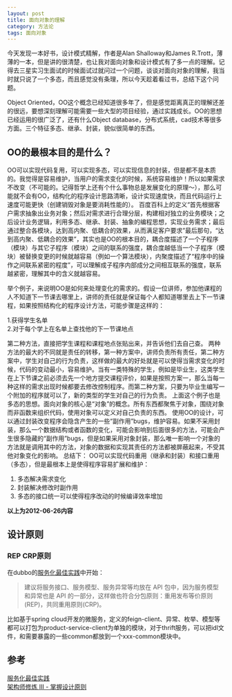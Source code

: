 ```yaml
---
layout: post
title: 面向对象的理解
category: 方法论
tags: 面向对象
---
```


今天发现一本好书，设计模式精解，作者是Alan Shalloway和James R.Trott，薄薄的一本，但是讲的很清楚，也让我对面向对象和设计模式有了多一点的理解。记得去三星实习生面试的时候面试过就问过一个问题，谈谈对面向对象的理解，我当时就只说了一个多态，而且感觉没有条理，所以今天趁着看过书，总结下这个问题。

Object Oriented，OO这个概念已经知道很多年了，但是感觉距离真正的理解还差的很远，要想深刻理解可能需要一些大型的项目经验，通过实践成长。OO的思想已经运用的很广泛了，还有什么Object database，分布式系统，cad技术等很多方面。三个特征多态、继承、封装，貌似很简单的东西。

## OO的最根本目的是什么？
OO可以实现代码复用，可以实现多态，可以实现信息的封装，但是都不是本质的。我觉得是容易维护，当用户的需求变化的时候，系统容易维护！所以如果需求不改变（不可能的。记得哲学上还有个什么事物总是发展变化的原理～），那么可能就不会有OO，结构化的程序设计思路清晰，设计实现速度快，而且代码运行上速度可能更快（创建销毁对象是要消耗性能的）。
百度百科上的定义“首先根据客户需求抽象出业务对象；然后对需求进行合理分层，构建相对独立的业务模块；之后设计业务逻辑，利用多态、继承、封装、抽象的编程思想，实现业务需求；最后通过整合各模块，达到高内聚、低耦合的效果，从而满足客户要求”最后那句，“达到高内聚、低耦合的效果”，其实也是OO的根本目的，耦合度描述了一个子程序（模块）与其它子程序（模块）之间的联系的强度，耦合度越低当一个子程序（模块）被替换变更的时候就越容易（例如一个算法模块），内聚度描述了“程序中的操作之间联系紧密的程度”，可以理解成子程序内部成分之间相互联系的强度，联系越紧密，理解其中的含义就越容易。

举个例子，来说明OO是如何来处理变化的需求的。假设一位讲师，参加他课程的人不知道下一节课去哪里上，讲师的责任就是保证每个人都知道哪里去上下一节课程，如果按照结构化的程序设计方法，可能步骤是这样的：

1.获得学生名单  
2.对于每个学上在名单上查找他的下一节课地点

第二种方法，直接把学生课程和课程地点张贴出来，并告诉他们去自己查。
两种方法的最大的不同就是责任的转移，第一种方案中，讲师负责所有责任，第二种方案中，学生对自己的行为负责，这样做的最大的好处就是可以使得当需求变化的时候，代码的变动最小，容易维护。当有一类特殊的学生，例如是毕业生，这类学生在上下节课之前必须去先一个地方提交课程评价，如果是按照方案一，那么当每一种这样的需求出现时候都要去修改控制程序。而第二种方案，只要为毕业生编写一个附加的程序就可以了，新的类型的学生对自己的行为负责。
上面这个例子也是多态的思想。面向对象的核心是“对象”的概念。所有东西都聚焦于对象，围绕对象而非函数来组织代码，使用对象可以定义对自己负责的东西。
使用OO的设计，可以通过封装改变程序会隐含产生的一些“副作用”bugs，维护容易。如果不采用封装，那么一个数据结构或者函数的变化，可能会影响到后面很多的方法，可能会产生很多隐藏的“副作用”bugs，但是如果采用对象封装，那么唯一影响一个对象的方法就是调用其中的方法，对象的数据和实现其责任的方法都被屏蔽起来，不受其他对象变化的影响。
总结下：
OO可以实现代码重用（继承和封装）和接口重用（多态），但是最根本上是使得程序容易扩展和维护：  
1. 多态解决需求变化  
2. 封装解决修改时副作用  
3. 多态的接口统一可以使得程序改动的时候编译效率增加

****以上为2012-06-26内容****

## 设计原则
### REP CRP原则
在dubbo的[服务化最佳实践](https://dubbo.apache.org/zh-cn/docs/user/best-practice.html)中开始：
> 建议将服务接口、服务模型、服务异常等均放在 API 包中，因为服务模型和异常也是 API 的一部分，这样做也符合分包原则：重用发布等价原则(REP)，共同重用原则(CRP)。

比如基于spring cloud开发的微服务，定义的feign-client、异常、枚举、模型等都可以打包为product-service-client为单独的模块，对于thrift服务，可以把idl文件，和需要暴露的一些common都放到一个xxx-common模块中。

## 参考
[服务化最佳实践](https://dubbo.apache.org/zh-cn/docs/user/best-practice.html)  
[架构师修炼 III - 掌握设计原则](https://www.cnblogs.com/ray-liang/p/3859024.html)